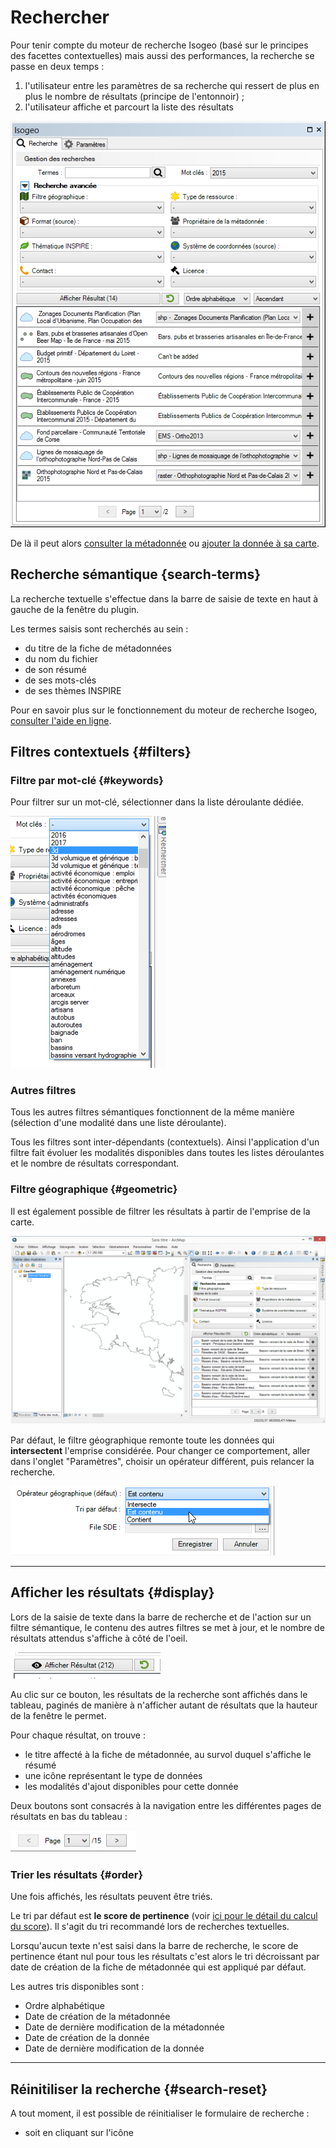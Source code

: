 # Rechercher

Pour tenir compte du moteur de recherche Isogeo \(basé sur le principes des facettes contextuelles\) mais aussi des performances, la recherche se passe en deux temps :

1. l'utilisateur entre les paramètres de sa recherche qui ressert de plus en plus le nombre de résultats (principe de l'entonnoir) ;
2. l'utilisateur affiche et parcourt la liste des résultats

![](../../assets/plugin_ArcMap_search_tab_filtered_FR.png "Interface du plugin avec une recherche vide")

De là il peut alors [consulter la métadonnée](/usage/metadata.md) ou [ajouter la donnée à sa carte](/usage/display.md).

## Recherche sémantique {search-terms}

La recherche textuelle s'effectue dans la barre de saisie de texte en haut à gauche de la fenêtre du plugin.

Les termes saisis sont recherchés au sein :

* du titre de la fiche de métadonnées
* du nom du fichier
* de son résumé
* de ses mots-clés
* de ses thèmes INSPIRE

Pour en savoir plus sur le fonctionnement du moteur de recherche Isogeo, [consulter l'aide en ligne](http://help.isogeo.com/fr/features/inventory/search.html).

## Filtres contextuels {#filters}

### Filtre par mot-clé {#keywords}

Pour filtrer sur un mot-clé, sélectionner dans la liste déroulante dédiée.

![](../../assets/plugin_ArcMap_search_options_keywords_FR.png "Filtre par mot-clé")

### Autres filtres

Tous les autres filtres sémantiques fonctionnent de la même manière \(sélection d'une modalité dans une liste déroulante\).

Tous les filtres sont inter-dépendants \(contextuels\). Ainsi l'application d'un filtre fait évoluer les modalités disponibles dans toutes les listes déroulantes et le nombre de résultats correspondant.

### Filtre géographique {#geometric}

Il est également possible de filtrer les résultats à partir de l'emprise de la carte.

![](../../assets/plugin_ArcMap_search_options_geographic_FR.png "Filtre à partir de la carte")

Par défaut, le filtre géographique remonte toute les données qui **intersectent** l'emprise considérée. Pour changer ce comportement, aller dans l'onglet "Paramètres", choisir un opérateur différent, puis relancer la recherche.

![](../../assets/plugin_ArcMap_settings_geographic_FR.png "Paramétrer l\'opérateur géométrique pour le filtre géographique")

---

## Afficher les résultats {#display}

Lors de la saisie de texte dans la barre de recherche et de l'action sur un filtre sémantique, le contenu des autres filtres se met à jour, et le nombre de résultats attendus s'affiche à côté de l'oeil.

![](../../assets/plugin_ArcMap_search_results_show_FR.png "Nombre de résultats sur le bouton pour les afficher")

Au clic sur ce bouton, les résultats de la recherche sont affichés dans le tableau, paginés de manière à n'afficher autant de résultats que la hauteur de la fenêtre le permet.

Pour chaque résultat, on trouve :

* le titre affecté à la fiche de métadonnée, au survol duquel s'affiche le résumé
* une icône représentant le type de données
* les modalités d'ajout disponibles pour cette donnée

Deux boutons sont consacrés à la navigation entre les différentes pages de résultats en bas du tableau :

![](../../assets/plugin_ArcMap_search_results_pagination_FR.png "Pagination des résultats")

### Trier les résultats {#order}

Une fois affichés, les résultats peuvent être triés.

Le tri par défaut est **le score de pertinence** \(voir [ici pour le détail du calcul du score](http://help.isogeo.com/fr/features/inventory/search.html#pertinence-)\). Il s'agit du tri recommandé lors de recherches textuelles.

Lorsqu'aucun texte n'est saisi dans la barre de recherche, le score de pertinence étant nul pour tous les résultats c'est alors le tri décroissant par date de création de la fiche de métadonnée qui est appliqué par défaut.

Les autres tris disponibles sont :

* Ordre alphabétique
* Date de création de la métadonnée
* Date de dernière modification de la métadonnée
* Date de création de la donnée
* Date de dernière modification de la donnée

---

## Réinitiliser la recherche {#search-reset}

A tout moment, il est possible de réinitialiser le formulaire de recherche :
* soit en cliquant sur l'icône 
